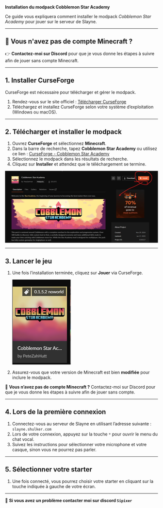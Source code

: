 **Installation du modpack Cobblemon Star Academy**

Ce guide vous expliquera comment installer le modpack *Cobblemon Star Academy* pour jouer sur le serveur de Slayne.

---

## 🚨 Vous n'avez pas de compte Minecraft ?
👉 **Contactez-moi sur Discord** pour que je vous donne les étapes à suivre afin de jouer sans compte Minecraft.

---

## 1. Installer **CurseForge**
CurseForge est nécessaire pour télécharger et gérer le modpack.

1. Rendez-vous sur le site officiel : [Télécharger CurseForge](https://download.curseforge.com/)
2. Téléchargez et installez CurseForge selon votre système d’exploitation (Windows ou macOS).

---

## 2. Télécharger et installer le modpack

1. Ouvrez **CurseForge** et sélectionnez **Minecraft**.
2. Dans la barre de recherche, tapez **Cobblemon Star Academy** ou utilisez ce lien : [CurseForge - Cobblemon Star Academy](https://www.curseforge.com/minecraft/modpacks/cobblemon-star-academy)
3. Sélectionnez le modpack dans les résultats de recherche.
4. Cliquez sur **Installer** et attendez que le téléchargement se termine.

![alt text](image.png)

---

## 3. Lancer le jeu

1. Une fois l’installation terminée, cliquez sur **Jouer** via CurseForge.

   ![alt text](image-1.png)
2. Assurez-vous que votre version de Minecraft est bien **modifiée** pour inclure le modpack.

🔴 **Vous n’avez pas de compte Minecraft ?** Contactez-moi sur Discord pour que je vous donne les étapes à suivre afin de jouer sans compte.

---

## 4. Lors de la première connexion

1. Connectez-vous au serveur de Slayne en utilisant l’adresse suivante : `slayne.shulker.com`
2. Lors de votre connexion, appuyez sur la touche `*` pour ouvrir le menu du chat vocal.
3. Suivez les instructions pour sélectionner votre microphone et votre casque, sinon vous ne pourrez pas parler.

---

## 5. Sélectionner votre starter

1. Une fois connecté, vous pourrez choisir votre starter en cliquant sur la touche indiquée à gauche de votre écran.

---


🔴 **Si vous avez un problème contacter moi sur discord `Sipixer`**
